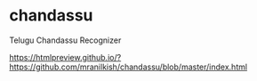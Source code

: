 # chandassu
Telugu Chandassu Recognizer

https://htmlpreview.github.io/?https://github.com/mranilkish/chandassu/blob/master/index.html

